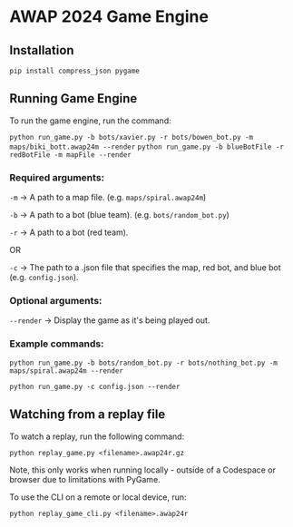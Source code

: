 # AWAP 2024 Game Engine

## Installation
`pip install compress_json pygame`

## Running Game Engine

To run the game engine, run the command:

`python run_game.py -b bots/xavier.py -r bots/bowen_bot.py -m maps/biki_bott.awap24m --render`
`python run_game.py -b blueBotFile -r redBotFile -m mapFile --render`

### Required arguments:

`-m` -> A path to a map file. (e.g. `maps/spiral.awap24m`)

`-b` -> A path to a bot (blue team). (e.g. `bots/random_bot.py`)

`-r` -> A path to a bot (red team).

OR

`-c` -> The path to a .json file that specifies the map, red bot, and blue bot (e.g. `config.json`).

### Optional arguments:

`--render` -> Display the game as it's being played out.

### Example commands:
`python run_game.py -b bots/random_bot.py -r bots/nothing_bot.py -m maps/spiral.awap24m --render`

`python run_game.py -c config.json --render`

## Watching from a replay file

To watch a replay, run the following command:

`python replay_game.py <filename>.awap24r.gz`

Note, this only works when running locally - outside of a Codespace or browser due to limitations with PyGame.

To use the CLI on a remote or local device, run:

`python replay_game_cli.py <filename>.awap24r`
